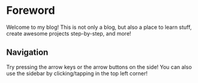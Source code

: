 # Foreword
Welcome to my blog! This is not only a blog, but also a place to learn stuff,
create awesome projects step-by-step, and more!

## Navigation
Try pressing the arrow keys or the arrow buttons on the side! You can
also use the sidebar by clicking/tapping in the top left corner!